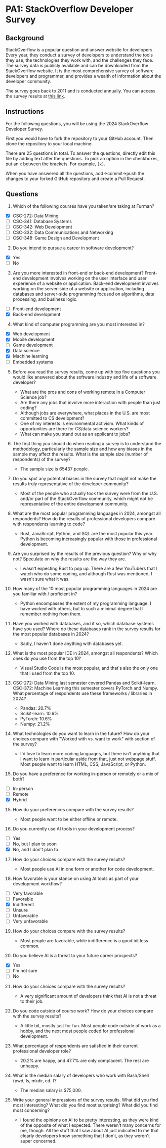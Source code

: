 
# PA1: StackOverflow Developer Survey

## Background

StackOverflow is a popular question and answer website for developers. Every year, they conduct a survey of developers to understand the tools they use, the technologies they work with, and the challenges they face. The survey data is publicly available and can be downloaded from the StackOverflow website. It is the most comprehensive survey of software developers and programmer, and provides a wealth of information about the developer community. 

The survey goes back to 2011 and is conducted annually. You can access the survey results at [this link](https://survey.stackoverflow.co/). 

## Instructions 

For the following questions, you will be using the 2024 StackOverflow Developer Survey. 

First you would have to fork the repository to your GitHub account. Then clone the repository to your local machine.

There are 25 questions in total. To answer the questions, directly edit this file by adding text after the questions. To pick an option in the checkboxes, put an `x` between the brackets. For example, `[x]`. 

When you have answered all the questions, add->commit->push the changes to your forked GitHub repository and create a Pull Request. 

## Questions

1. Which of the following courses have you taken/are taking at Furman? 

- [X] CSC-272: Data Mining
- [ ] CSC-341: Database Systems
- [ ] CSC-342: Web Development
- [ ] CSC-332: Data Communications and Networking
- [ ] CSC-348: Game Design and Development

2. Do you intend to pursue a career in software development?

- [X] Yes
- [ ] No

3. Are you more interested in front-end or back-end development? Front-end development involves working on the user interface and user experience of a website or application. Back-end development involves working on the server-side of a website or application, including databases and server-side programming focused on algorithms, data processing, and business logic.

- [ ] Front-end development
- [X] Back-end development

4. What kind of computer programming are you most interested in?

- [X] Web development
- [X] Mobile development
- [ ] Game development
- [X] Data science
- [X] Machine learning
- [ ] Embedded systems 

5. Before you read the survey results, come up with top five questions you would like answered about the software industry and life of a software developer?

	- What are the pros and cons of working remote in a Computer Science job?
	- Are there any jobs that involve more interaction with people than just coding?
	- Although jobs are everywhere, what places in the U.S. are most committed to CS development?
	- One of my interests is environmental activism. What kinds of opportunities are there for CS/data science workers?
	- What can make you stand out as an applicant to jobs?

6. The first thing you should do when reading a survey is to understand the methodology, particularly the sample size and how any biases in the sample may affect the results. What is the sample size (number of respondents) of the survey? 

	- The sample size is 65437 people.

7. Do you spot any potential biases in the survey that might not make the results truly representative of the developer community?

	- Most of the people who actually took the survey were from the U.S. and/or part of the StackOverflow community, which might not be representative of the entire development community.

8. What are the most popular programming languages in 2024, amongst all respondents? How do the results of professional developers compare with respondents learning to code?

	- Rust, JavaScript, Python, and SQL are the most popular this year. Python is becoming increasingly popular with those in professional development.

9. Are you surprised by the results of the previous question? Why or why not? Speculate on why the results are the way they are.

	- I wasn't expecting Rust to pop up. There are a few YouTubers that I watch who do some coding, and although Rust was mentioned, I wasn't sure what it was.

10. How many of the 10 most popular programming languages in 2024 are you familiar with / proficient in?

	- Python encompasses the extent of my programming language. I have worked with others, but to such a minimal degree that I remember nothing from them.

11. Have you worked with databases, and if so, which database systems have you used? Where do these databases rank in the survey results for the most popular databases in 2024?

	- Sadly, I haven't done anything with databases yet.

12. What is the most popular IDE in 2024, amongst all respondents? Which ones do you use from the top 10?

	- Visual Studio Code is the most popular, and that's also the only one that I used from the top 10.

13. CSC-272: Data Mining last semester covered Pandas and Scikit-learn. CSC-372: Machine Learning this semester covers PyTorch and Numpy. What percentage of respondents use these frameworks / libraries in 2024?

	- Pandas: 20.7%
	- Scikit-learn: 10.6%
	- PyTorch: 10.6%
	- Numpy: 21.2%

14. What technologies do you want to learn in the future? How do your choices compare with "Worked with vs. want to work" with section of the survey?

	- I'd love to learn more coding languages, but there isn't anything that I want to learn in particular aside from that, just not webpage stuff. Most people want to learn HTML, CSS, JavaScript, or Python.

15. Do you have a preference for working in-person or remotely or a mix of both? 

- [ ] In-person
- [ ] Remote
- [X] Hybrid

15. How do your preferences compare with the survey results?

	- Most people want to be either offline or remote.

16. Do you currently use AI tools in your development process? 

- [ ] Yes
- [ ] No, but I plan to soon
- [X] No, and I don't plan to

17. How do your choices compare with the survey results?

	- Most people use AI in one form or another for code development.

18. How favorable is your stance on using AI tools as part of your development workflow?

- [ ] Very favorable
- [ ] Favorable
- [X] Indifferent
- [ ] Unsure 
- [ ] Unfavorable
- [ ] Very unfavorable

19. How do your choices compare with the survey results?

	- Most people are favorable, while indifference is a good bit less common.

20. Do you believe AI is a threat to your future career prospects?

- [X] Yes
- [ ] I'm not sure
- [ ] No

21. How do your choices compare with the survey results?

	- A very significant amount of developers think that AI is not a threat to their job.

22. Do you code outside of course work? How do your choices compare with the survey results?

	- A little bit, mostly just for fun. Most people code outside of work as a hobby, and the next most people coded for professional development.

23. What percentage of respondents are satisfied in their current professional developer role?

	- 20.2% are happy, and 47.7% are only complacent. The rest are unhappy.

24. What is the median salary of developers who work with Bash/Shell (pwd, ls, mkdir, cd..)? 

	- The median salary is $75,000.

25. Write your general impressions of the survey results. What did you find most interesting? What did you find most surprising? What did you find most concerning?

	- I found the opinions on AI to be pretty interesting, as they were kind of the opposite of what I expected. There weren't many concerns for me, though. All the stuff that I saw about AI just indicated to me that clearly developers know something that I don't, as they weren't super concerned.

